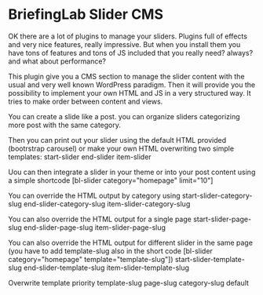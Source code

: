 BriefingLab Slider CMS
===============

OK there are a lot of plugins to manage your sliders. Plugins full of effects and very nice features, really impressive. But when you install them you have tons of features and tons of JS included that you really need? always?
and what about performance?

This plugin give you a CMS section to manage the slider content with the usual and very well known WordPress paradigm. Then it will provide you the possibility to implement
your own HTML and JS in a very structured way. It tries to make order between content and views.

You can create a slide like a post. you can organize sliders categorizing more post with the same category.

Then you can print out your slider using the default HTML provided (bootrstrap carousel) or make your own HTML overwriting two simple templates:
start-slider
end-slider
item-slider

Uou can then integrate a slider in your theme or into your post content using a simple shortcode
[bl-slider category="homepage" limit="10"]

You can override the HTML output by category using
start-slider-category-slug
end-slider-category-slug
item-slider-category-slug

You can also override the HTML output for a single page
start-slider-page-slug
end-slider-page-slug
item-slider-page-slug

You can also override the HTML output for different slider in the same page (you have to add template-slug also in the short code [bl-slider category="homepage" template="template-slug"])
start-slider-template-slug
end-slider-template-slug
item-slider-template-slug

Overwrite template priority
template-slug
page-slug
category-slug
default